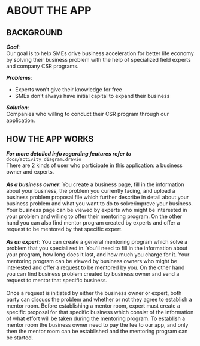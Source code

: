 # ABOUT THE APP

## BACKGROUND

**_Goal_**: <br />
Our goal is to help SMEs drive business acceleration for better life economy by solving their business problem with the help of specialized field experts and company CSR programs.

**_Problems_**:

- Experts won't give their knowledge for free
- SMEs don't always have initial capital to expand their business

**_Solution_**: <br />
Companies who willing to conduct their CSR program through our application.

## HOW THE APP WORKS

**_For more detailed info regarding features refer to_** `docs/activity_diagram.drawio`<br/>
There are 2 kinds of user who participate in this application: a business owner and experts.<br /><br />
**_As a business owner_**:
You create a business page, fill in the information about your business, the problem you currently facing, and upload a business problem proposal file which further describe in detail about your business problem and what you want to do to solve/improve your business. Your business page can be viewed by experts who might be interested in your problem and willing to offer their mentoring program. On the other hand you can also find mentor program created by experts and offer a request to be mentored by that specific expert.
<br /><br />
**_As an expert_**:
You can create a general mentoring program which solve a problem that you specialized in. You'll need to fill in the information about your program, how long does it last, and how much you charge for it. Your mentoring program can be viewed by business owners who might be interested and offer a request to be mentored by you. On the other hand you can find business problem created by business owner and send a request to mentor that specific business.
<br /><br />
Once a request is initiated by either the business owner or expert, both party can discuss the problem and whether or not they agree to establish a mentor room. Before establishing a mentor room, expert must create a specific proposal for that specific business which consist of the information of what effort will be taken during the mentoring program. To establish a mentor room the business owner need to pay the fee to our app, and only then the mentor room can be established and the mentoring program can be started.
